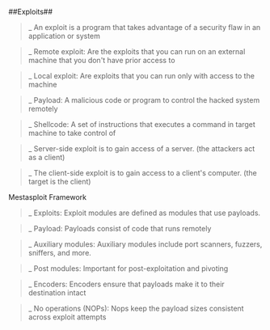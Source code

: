 ##Exploits##
>_ An exploit is a program that takes advantage of a security flaw in an application or system

>_ Remote exploit: Are the exploits that you can run on an external machine that you don't have prior access to

>_ Local exploit: Are exploits that you can run only with access to the machine 

>_ Payload: A malicious code or program to control the hacked system remotely 

>_ Shellcode: A set of instructions that executes a command in target machine to take control of

>_ Server-side exploit is to gain access of a server. (the attackers act as a client)

>_ The client-side exploit is to gain access to a client's computer. (the target is the client)

Mestasploit Framework

>_ Exploits: Exploit modules are defined as modules that use payloads. 

>_ Payload: Payloads consist of code that runs remotely

>_ Auxiliary modules: Auxiliary modules include port scanners, fuzzers, sniffers, and more.

>_ Post modules: Important for post-exploitation and pivoting

>_ Encoders: Encoders ensure that payloads make it to their destination intact

>_ No operations (NOPs): Nops keep the payload sizes consistent across exploit attempts


